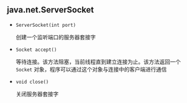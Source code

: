 ## java.net.ServerSocket

* `ServerSocket(int port)`

  创建一个监听端口的服务器套接字

* `Socket accept()`

  等待连接。该方法阻塞，当前线程直到建立连接为止。该方法返回一个 `Socket` 对象，程序可以通过这个对象与连接中的客户端进行通信

* `void close()`

  关闭服务器套接字

  